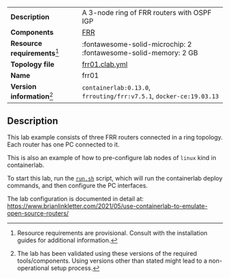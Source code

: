 |                               |                                                                      |
| ----------------------------- | -------------------------------------------------------------------- |
| **Description**               | A 3-node ring of FRR routers with OSPF IGP                           |
| **Components**                | [FRR](http://docs.frrouting.org/en/latest/overview.html)             |
| **Resource requirements**[^1] | :fontawesome-solid-microchip: 2 <br/>:fontawesome-solid-memory: 2 GB |
| **Topology file**             | [frr01.clab.yml][topofile]                                           |
| **Name**                      | frr01                                                                |
| **Version information**[^2]   | `containerlab:0.13.0`, `frrouting/frr:v7.5.1`, `docker-ce:19.03.13`  |

## Description
This lab example consists of three FRR routers connected in a ring topology. Each router has one PC connected to it.

This is also an example of how to pre-configure lab nodes of `linux` kind in containerlab.

To start this lab, run the [`run.sh`][run] script, which will run the containerlab deploy commands, and then configure the PC interfaces.

The lab configuration is documented in detail at: https://www.brianlinkletter.com/2021/05/use-containerlab-to-emulate-open-source-routers/

[topofile]: https://github.com/srl-labs/containerlab/tree/master/lab-examples/frr01/frr01.clab.yml
[run]: https://github.com/srl-labs/containerlab/tree/master/lab-examples/frr01/run.sh

[^1]: Resource requirements are provisional. Consult with the installation guides for additional information.
[^2]: The lab has been validated using these versions of the required tools/components. Using versions other than stated might lead to a non-operational setup process.
